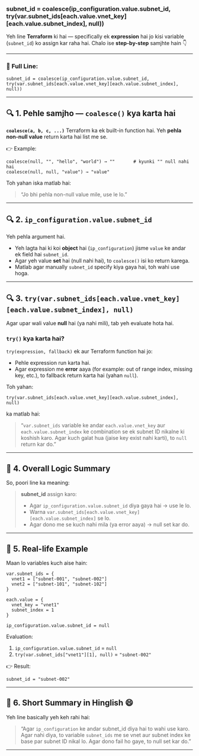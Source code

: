 ### subnet_id = coalesce(ip_configuration.value.subnet_id, try(var.subnet_ids[each.value.vnet_key][each.value.subnet_index], null))

Yeh line **Terraform** ki hai — specifically ek **expression** hai jo kisi variable (`subnet_id`) ko assign kar raha hai.
Chalo ise **step-by-step** samjhte hain 👇

---

### 🔹 Full Line:

```hcl
subnet_id = coalesce(ip_configuration.value.subnet_id, try(var.subnet_ids[each.value.vnet_key][each.value.subnet_index], null))
```

---

## 🔍 1. Pehle samjho — `coalesce()` kya karta hai

**`coalesce(a, b, c, ...)`** Terraform ka ek built-in function hai.
Yeh **pehla non-null value** return karta hai list me se.

👉 Example:

```hcl
coalesce(null, "", "hello", "world") → ""       # kyunki "" null nahi hai
coalesce(null, null, "value") → "value"
```

Toh yahan iska matlab hai:

> “Jo bhi pehla non-null value mile, use le lo.”

---

## 🔍 2. `ip_configuration.value.subnet_id`

Yeh pehla argument hai.

* Yeh lagta hai ki koi **object** hai (`ip_configuration`) jisme `value` ke andar ek field hai `subnet_id`.
* Agar yeh value **set** hai (null nahi hai), to `coalesce()` isi ko return karega.
* Matlab agar manually `subnet_id` specify kiya gaya hai, toh wahi use hoga.

---

## 🔍 3. `try(var.subnet_ids[each.value.vnet_key][each.value.subnet_index], null)`

Agar upar wali value **null** hai (ya nahi mili), tab yeh evaluate hota hai.

### `try()` kya karta hai?

`try(expression, fallback)` ek aur Terraform function hai jo:

* Pehle expression run karta hai.
* Agar expression me **error** aaya (for example: out of range index, missing key, etc.), to fallback return karta hai (yahan `null`).

Toh yahan:

```hcl
try(var.subnet_ids[each.value.vnet_key][each.value.subnet_index], null)
```

ka matlab hai:

> “`var.subnet_ids` variable ke andar `each.value.vnet_key` aur `each.value.subnet_index` ke combination se ek subnet ID nikalne ki koshish karo.
> Agar kuch galat hua (jaise key exist nahi karti), to `null` return kar do.”

---

## 🔹 4. Overall Logic Summary

So, poori line ka meaning:

> **subnet_id** assign karo:
>
> * Agar `ip_configuration.value.subnet_id` diya gaya hai → use le lo.
> * Warna `var.subnet_ids[each.value.vnet_key][each.value.subnet_index]` se lo.
> * Agar dono me se kuch nahi mila (ya error aaya) → null set kar do.

---

## 🔹 5. Real-life Example

Maan lo variables kuch aise hain:

```hcl
var.subnet_ids = {
  vnet1 = ["subnet-001", "subnet-002"]
  vnet2 = ["subnet-101", "subnet-102"]
}

each.value = {
  vnet_key = "vnet1"
  subnet_index = 1
}

ip_configuration.value.subnet_id = null
```

Evaluation:

1. `ip_configuration.value.subnet_id` = `null`
2. `try(var.subnet_ids["vnet1"][1], null)` = `"subnet-002"`

👉 Result:

```hcl
subnet_id = "subnet-002"
```

---

## 🔹 6. Short Summary in Hinglish 😄

Yeh line basically yeh keh rahi hai:

> “Agar `ip_configuration` ke andar subnet_id diya hai to wahi use karo.
> Agar nahi diya, to variable `subnet_ids` me se vnet aur subnet index ke base par subnet ID nikal lo.
> Agar dono fail ho gaye, to null set kar do.”

---

